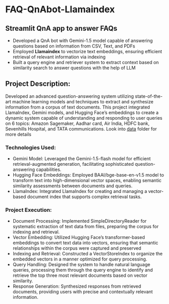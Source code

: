 # FAQ-QnAbot-Llamaindex
## Streamlit QnA app to answer FAQs
- Developed a QnA bot with Gemini-1.5 model capable of answering questions based on information from CSV, Text, and PDFs
- Employed **Llamaindex** to vectorize text embeddings, ensuring efficient retrieval of relevant information via indexing
- Built a query engine and retriever system to extract context based on similarity search to answer questions with the help of LLM

## Project Description:
Developed an advanced question-answering system utilizing state-of-the-art machine learning models and techniques to extract and synthesize information from a corpus of text documents. This project integrated LlamaIndex, Gemini models, and Hugging Face’s embeddings to create a dynamic system capable of understanding and responding to user queries on 6 topics: Amazon Sagemaker, Aadhar card, Air India, HDFC bank, Sevenhills Hospital, and TATA communications. Look into [data](https://github.com/RakeshJV2000/FAQ-QnAbot-Llamaindex/tree/main/data) folder for more details

### Technologies Used:
- Gemini Model: Leveraged the Gemini-1.5-flash model for efficient retrieval-augmented generation, facilitating sophisticated question-answering capabilities.
- Hugging Face Embeddings: Employed BAAI/bge-base-en-v1.5 model to transform text into high-dimensional vector spaces, enabling semantic similarity assessments between documents and queries.
- LlamaIndex: Integrated LlamaIndex for creating and managing a vector-based document index that supports complex retrieval tasks.

### Project Execution:

- Document Processing: Implemented SimpleDirectoryReader for systematic extraction of text data from files, preparing the corpus for indexing and retrieval.
- Vector Embedding: Utilized Hugging Face’s transformer-based embeddings to convert text data into vectors, ensuring that semantic relationships within the corpus were captured and preserved
- Indexing and Retrieval: Constructed a VectorStoreIndex to organize the embedded vectors in a manner optimized for query processing.
- Query Handling: Designed the system to handle natural language queries, processing them through the query engine to identify and retrieve the top three most relevant documents based on vector similarity.
- Response Generation: Synthesized responses from retrieved documents, providing users with precise and contextually relevant information.
